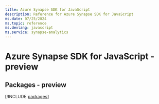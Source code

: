 ```yaml
---
title: Azure Synapse SDK for JavaScript
description: Reference for Azure Synapse SDK for JavaScript
ms.date: 07/25/2024
ms.topic: reference
ms.devlang: javascript
ms.service: synapse-analytics
---
```

# Azure Synapse SDK for JavaScript - preview
## Packages - preview
[!INCLUDE [packages](synapse-index.md)]